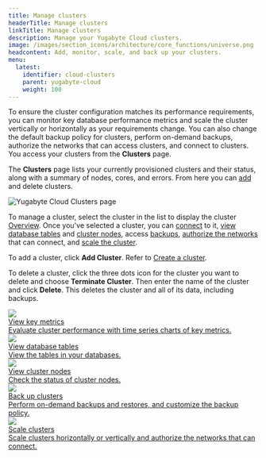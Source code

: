 ```yaml
---
title: Manage clusters
headerTitle: Manage clusters
linkTitle: Manage clusters
description: Manage your Yugabyte Cloud clusters.
image: /images/section_icons/architecture/core_functions/universe.png
headcontent: Add, monitor, scale, and back up your clusters.
menu:
  latest:
    identifier: cloud-clusters
    parent: yugabyte-cloud
    weight: 100
---
```


To ensure the cluster configuration matches its performance requirements, you can monitor key database performance metrics and scale the cluster vertically or horizontally as your requirements change. You can also change the default backup policy for clusters, perform on-demand backups, authorize the networks that can access clusters, and connect to clusters. You access your clusters from the **Clusters** page.

The **Clusters** page lists your currently provisioned clusters and their status, along with a summary of nodes, cores, and errors. From here you can [add](../cloud-basics/create-clusters/) and delete clusters.

![Yugabyte Cloud Clusters page](/images/yb-cloud/cloud-clusters.png)

To manage a cluster, select the cluster in the list to display the cluster [Overview](overview/). Once you've selected a cluster, you can [connect](../cloud-basics/connect-to-clusters/) to it, [view database tables](cluster-tables/) and [cluster nodes](manage-clusters/), access [backups](backup-clusters/), [authorize the networks](../cloud-basics/add-connections/) that can connect, and [scale the cluster](configure-clusters/).

To add a cluster, click **Add Cluster**. Refer to [Create a cluster](../cluster-basics/create-clusters/).

To delete a cluster, click the three dots icon for the cluster you want to delete and choose **Terminate Cluster**. Then enter the name of the cluster and click **Delete**. This deletes the cluster and all of its data, including backups.

<div class="row">

  <div class="col-12 col-md-6 col-lg-12 col-xl-6">
    <a class="section-link icon-offset" href="overview/">
      <div class="head">
        <img class="icon" src="/images/section_icons/explore/monitoring.png" aria-hidden="true" />
        <div class="title">View key metrics</div>
      </div>
      <div class="body">
        Evaluate cluster performance with time series charts of key metrics.
      </div>
    </a>
  </div>

  <div class="col-12 col-md-6 col-lg-12 col-xl-6">
    <a class="section-link icon-offset" href="cluster-tables/">
      <div class="head">
        <img class="icon" src="/images/section_icons/explore/monitoring.png" aria-hidden="true" />
        <div class="title">View database tables</div>
      </div>
      <div class="body">
        View the tables in your databases.
      </div>
    </a>
  </div>

  <div class="col-12 col-md-6 col-lg-12 col-xl-6">
    <a class="section-link icon-offset" href="manage-clusters/">
      <div class="head">
        <img class="icon" src="/images/section_icons/manage/enterprise/edit_universe.png" aria-hidden="true" />
        <div class="title">View cluster nodes</div>
      </div>
      <div class="body">
        Check the status of cluster nodes.
      </div>
    </a>
  </div>
<!--
  <div class="col-12 col-md-6 col-lg-12 col-xl-6">
    <a class="section-link icon-offset" href="monitor-clusters/">
      <div class="head">
        <img class="icon" src="/images/section_icons/explore/monitoring.png" aria-hidden="true" />
        <div class="title">Monitor performance</div>
      </div>
      <div class="body">
        Monitor performance metrics and view live and slow running queries.
      </div>
    </a>
  </div>
-->
  <div class="col-12 col-md-6 col-lg-12 col-xl-6">
    <a class="section-link icon-offset" href="backup-clusters/">
      <div class="head">
        <img class="icon" src="/images/section_icons/manage/backup.png" aria-hidden="true" />
        <div class="title">Back up clusters</div>
      </div>
      <div class="body">
        Perform on-demand backups and restores, and customize the backup policy.
      </div>
    </a>
  </div>

<!--
  <div class="col-12 col-md-6 col-lg-12 col-xl-6">
    <a class="section-link icon-offset" href="monitor-activity/">
      <div class="head">
        <img class="icon" src="/images/section_icons/explore/monitoring.png" aria-hidden="true" />
        <div class="title">Monitor activity</div>
      </div>
      <div class="body">
        Monitor cluster activity and review activity details.
      </div>
    </a>
  </div>
-->
  <div class="col-12 col-md-6 col-lg-12 col-xl-6">
    <a class="section-link icon-offset" href="configure-clusters/">
      <div class="head">
        <img class="icon" src="/images/section_icons/deploy/enterprise/administer.png" aria-hidden="true" />
        <div class="title">Scale clusters</div>
      </div>
      <div class="body">
        Scale clusters horizontally or vertically and authorize the networks that can connect.
      </div>
    </a>
  </div>
</div>
